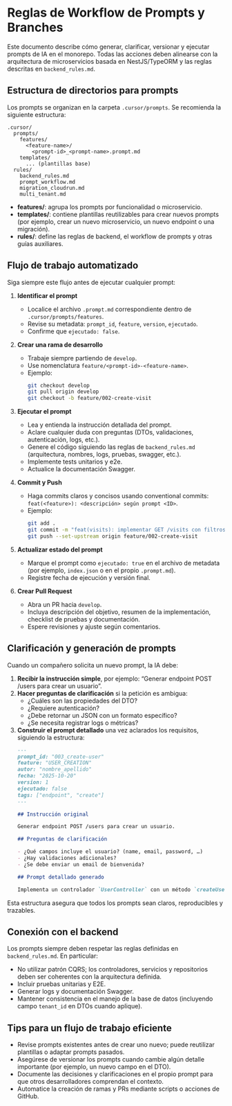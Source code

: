 # Reglas de Workflow de Prompts y Branches

Este documento describe cómo generar, clarificar, versionar y ejecutar prompts de IA en el monorepo. Todas las acciones deben alinearse con la arquitectura de microservicios basada en NestJS/TypeORM y las reglas descritas en `backend_rules.md`.

## Estructura de directorios para prompts

Los prompts se organizan en la carpeta `.cursor/prompts`. Se recomienda la siguiente estructura:

```
.cursor/
  prompts/
    features/
      <feature-name>/
        <prompt-id>_<prompt-name>.prompt.md
    templates/
      ... (plantillas base)
  rules/
    backend_rules.md
    prompt_workflow.md
    migration_cloudrun.md
    multi_tenant.md
```

- **features/**: agrupa los prompts por funcionalidad o microservicio.
- **templates/**: contiene plantillas reutilizables para crear nuevos prompts (por ejemplo, crear un nuevo microservicio, un nuevo endpoint o una migración).
- **rules/**: define las reglas de backend, el workflow de prompts y otras guías auxiliares.

## Flujo de trabajo automatizado

Siga siempre este flujo antes de ejecutar cualquier prompt:

1. **Identificar el prompt**
   - Localice el archivo `.prompt.md` correspondiente dentro de `.cursor/prompts/features`.
   - Revise su metadata: `prompt_id`, `feature`, `version`, `ejecutado`.
   - Confirme que `ejecutado: false`.

2. **Crear una rama de desarrollo**
   - Trabaje siempre partiendo de `develop`.
   - Use nomenclatura `feature/<prompt-id>-<feature-name>`.
   - Ejemplo:
     ```bash
     git checkout develop
     git pull origin develop
     git checkout -b feature/002-create-visit
     ```

3. **Ejecutar el prompt**
   - Lea y entienda la instrucción detallada del prompt.
   - Aclare cualquier duda con preguntas (DTOs, validaciones, autenticación, logs, etc.).
   - Genere el código siguiendo las reglas de `backend_rules.md` (arquitectura, nombres, logs, pruebas, swagger, etc.).
   - Implemente tests unitarios y e2e.
   - Actualice la documentación Swagger.

4. **Commit y Push**
   - Haga commits claros y concisos usando conventional commits: `feat(<feature>): <descripción> según prompt <ID>`.
   - Ejemplo:
     ```bash
     git add .
     git commit -m "feat(visits): implementar GET /visits con filtros según prompt 002"
     git push --set-upstream origin feature/002-create-visit
     ```

5. **Actualizar estado del prompt**
   - Marque el prompt como `ejecutado: true` en el archivo de metadata (por ejemplo, `index.json` o en el propio `.prompt.md`).
   - Registre fecha de ejecución y versión final.

6. **Crear Pull Request**
   - Abra un PR hacia `develop`.
   - Incluya descripción del objetivo, resumen de la implementación, checklist de pruebas y documentación.
   - Espere revisiones y ajuste según comentarios.

## Clarificación y generación de prompts

Cuando un compañero solicita un nuevo prompt, la IA debe:

1. **Recibir la instrucción simple**, por ejemplo: “Generar endpoint POST /users para crear un usuario”.
2. **Hacer preguntas de clarificación** si la petición es ambigua:
   - ¿Cuáles son las propiedades del DTO?
   - ¿Requiere autenticación?
   - ¿Debe retornar un JSON con un formato específico?
   - ¿Se necesita registrar logs o métricas?
3. **Construir el prompt detallado** una vez aclarados los requisitos, siguiendo la estructura:
   ```md
   ---
   prompt_id: "003_create-user"
   feature: "USER_CREATION"
   autor: "nombre_apellido"
   fecha: "2025-10-20"
   version: 1
   ejecutado: false
   tags: ["endpoint", "create"]
   ---

   ## Instrucción original
   
   Generar endpoint POST /users para crear un usuario.

   ## Preguntas de clarificación
   
   - ¿Qué campos incluye el usuario? (name, email, password, …)
   - ¿Hay validaciones adicionales?
   - ¿Se debe enviar un email de bienvenida?

   ## Prompt detallado generado
   
   Implementa un controlador `UserController` con un método `createUser()` en NestJS 11. El método debe recibir un `CreateUserDto` con las propiedades `name`, `email` y `password`, validado por `class-validator`. Usa `bcrypt` para cifrar la contraseña, guarda el usuario en PostgreSQL mediante TypeORM y retorna el usuario creado sin el campo `password`. Documenta con Swagger y agrega tests unitarios y e2e. Incluye logs estructurados.
   ```

Esta estructura asegura que todos los prompts sean claros, reproducibles y trazables.

## Conexión con el backend

Los prompts siempre deben respetar las reglas definidas en `backend_rules.md`. En particular:

- No utilizar patrón CQRS; los controladores, servicios y repositorios deben ser coherentes con la arquitectura definida.
- Incluir pruebas unitarias y E2E.
- Generar logs y documentación Swagger.
- Mantener consistencia en el manejo de la base de datos (incluyendo campo `tenant_id` en DTOs cuando aplique).

## Tips para un flujo de trabajo eficiente

- Revise prompts existentes antes de crear uno nuevo; puede reutilizar plantillas o adaptar prompts pasados.
- Asegúrese de versionar los prompts cuando cambie algún detalle importante (por ejemplo, un nuevo campo en el DTO).
- Documente las decisiones y clarificaciones en el propio prompt para que otros desarrolladores comprendan el contexto.
- Automatice la creación de ramas y PRs mediante scripts o acciones de GitHub.

